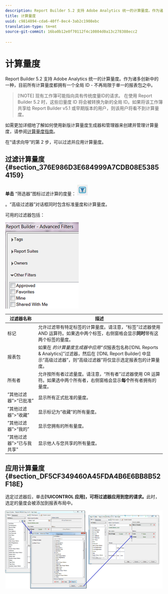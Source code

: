 ```yaml
---
description: Report Builder 5.2 支持 Adobe Analytics 统一的计算量度。作为诸多创新中的一种，目前所有计算量度都拥有一个全局 ID - 不再局限于单一的报表包之中。
title: 计算量度
uuid: c9814894-cda6-40ff-8ec4-3ab2c1908ebc
translation-type: tm+mt
source-git-commit: 16ba0b12e0f70112f4c10804d0a13c278388ecc2

---
```



# 计算量度

Report Builder 5.2 支持 Adobe Analytics 统一的计算量度。作为诸多创新中的一种，目前所有计算量度都拥有一个全局 ID - 不再局限于单一的报表包之中。

> [!NOTE] 现有工作簿可能指向具有传统度量ID的请求。 在使用 Report Builder 5.2 时，这些旧量度 ID 将会被转换为新的全局 ID。如果将该工作簿共享给 Report Builder v5.1 或早期版本的用户，则该用户将看不到计算量度。

如需更加详细地了解如何使用新版计算量度生成器和管理器来创建并管理计算量度，请参阅[计算量度指南](https://marketing.adobe.com/resources/help/en_US/analytics/calcmetrics)。

在“请求向导”的第 2 步，可以过滤并应用计算量度。

## 过滤计算量度 {#section_376E986D3E684999A7CDB08E53854159}

**单击** “筛选器”图标过滤计算的度量：  ![](assets/segment_filter.png)

。“高级过滤器”对话框同时包含标准量度和计算量度。

可用的过滤器包括：

![](assets/advanced_filters_(2).png)

| 过滤器名称 | 描述 |
|---|---|
| 标记 | 允许过滤带有特定标签的计算量度。请注意，“标签”过滤器使用 AND 运算符。如果选中两个标签，右侧窗格会显示&#x200B;**同时**&#x200B;带有这两个标签的量度。 |
| 报表包 | 如果在 *的计算量度生成器中应用“仅*&#x200B;报表包名称[!DNL Reports & Analytics]”过滤器，然后在 [!DNL Report Builder] 中显示“高级过滤器”，则“高级过滤器”将仅显示选定报表包的计算量度。 |
| 所有者 | 允许按所有者过滤量度。请注意，“所有者”过滤器使用 OR 运算符。如果选中两个所有者，右侧窗格会显示&#x200B;**每个**&#x200B;所有者拥有的量度。 |
| “其他过滤器”&gt;“已批准” | 显示所有正式批准的量度。 |
| “其他过滤器”&gt;“收藏” | 显示标记为“收藏”的所有量度。 |
| “其他过滤器”&gt;“我的” | 显示您拥有的所有量度。 |
| “其他过滤器”&gt;“已与我共享” | 显示他人与您共享的所有量度。 |

## 应用计算量度 {#section_DF5CF349460A45FDA4B6E6BB8B52F18E}

选定过滤器后，单击&#x200B;**[!UICONTROL 应用]，可将过滤器应用到您的请求。**&#x200B;此时，选定的量度会被添加到报表布局中。

![](assets/filtering_for_metric.png)

